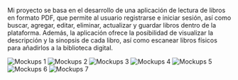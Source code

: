 Mi proyecto se basa en el desarrollo de una aplicación de lectura de libros en formato PDF, que permite al usuario registrarse e iniciar sesión, 
así como buscar, agregar, editar, eliminar, actualizar y guardar libros dentro de la plataforma.
Además, la aplicación ofrece la posibilidad de visualizar la descripción y la sinopsis de cada libro, así como escanear libros físicos para añadirlos a la biblioteca digital.

![Mockups 1](https://github.com/Krisswv58/Proyecto-App/blob/main/Mockups/1.png)
![Mockups 2](https://github.com/Krisswv58/Proyecto-App/blob/main/Mockups/2.png)
![Mockups 3](https://github.com/Krisswv58/Proyecto-App/blob/main/Mockups/3.png)
![Mockups 4](https://github.com/Krisswv58/Proyecto-App/blob/main/Mockups/4.png)
![Mockups 5](https://github.com/Krisswv58/Proyecto-App/blob/main/Mockups/5.png)
![Mockups 6](https://github.com/Krisswv58/Proyecto-App/blob/main/Mockups/6.png)
![Mockups 7](https://github.com/Krisswv58/Proyecto-App/blob/main/Mockups/7.png)

